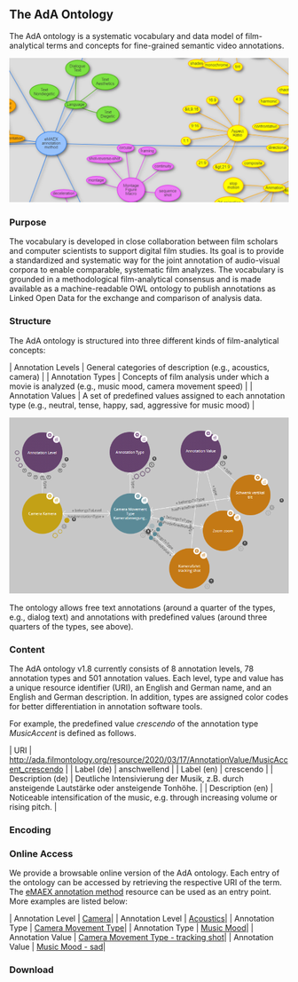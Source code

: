 ## The AdA Ontology

The AdA ontology is a systematic vocabulary and data model of film-analytical terms and concepts for fine-grained semantic video annotations.

![Image Ontology Excerpt](ontology_excerpt.png)

### Purpose

The vocabulary is developed in close collaboration between film scholars and computer scientists to support digital film studies. Its goal is to provide a standardized and systematic way for the joint annotation of audio-visual corpora to enable comparable, systematic film analyzes. The vocabulary is grounded in a methodological film-analytical consensus and is made available as a machine-readable OWL ontology to publish annotations as Linked Open Data for the exchange and comparison of analysis data.

### Structure

The AdA ontology is structured into three different kinds of film-analytical concepts:

| Annotation Levels | General categories of description (e.g., acoustics, camera) |
| Annotation Types | Concepts of film analysis under which a movie is analyzed (e.g., music mood, camera movement speed) |
| Annotation Values | A set of predefined values assigned to each annotation type (e.g., neutral, tense, happy, sad, aggressive for music mood) |

![Image Levels Types Values](levels_types_values.png)

The ontology allows free text annotations (around a quarter of the types, e.g., dialog text) and annotations with predefined values (around three quarters of the types, see above).

### Content

The AdA ontology v1.8 currently consists of 8 annotation levels, 78 annotation types and 501 annotation values. Each level, type and value has a unique resource identifier (URI), an English and German name, and an English and German description. In addition, types are assigned color codes for better differentiation in annotation software tools.

For example, the predefined value *crescendo* of the annotation type *MusicAccent* is defined as follows.

| URI | http://ada.filmontology.org/resource/2020/03/17/AnnotationValue/MusicAccent_crescendo |
| Label (de) | anschwellend | 
| Label (en) | crescendo | 
| Description (de) | Deutliche Intensivierung der Musik, z.B. durch ansteigende Lautstärke oder ansteigende Tonhöhe. | 
| Description (en) | Noticeable intensification of the music, e.g. through increasing volume or rising pitch. | 

### Encoding



### Online Access

We provide a browsable online version of the AdA ontology. Each entry of the ontology can be accessed by retrieving the respective URI of the term. The [eMAEX annotation method](http://ada.filmontology.org/resource/2020/03/17/eMAEXannotationMethod) resource can be used as an entry point. More examples are listed below:

| Annotation Level | [Camera](http://ada.filmontology.org/resource/2020/03/17/AnnotationLevel/Camera)|
| Annotation Level | [Acoustics](http://ada.filmontology.org/resource/2020/03/17/AnnotationLevel/Acoustics)|
| Annotation Type | [Camera Movement Type](http://ada.filmontology.org/resource/2020/03/17/AnnotationType/CameraMovementType)|
| Annotation Type | [Music Mood](http://ada.filmontology.org/resource/2020/03/17/AnnotationType/MusicMood)|
| Annotation Value | [Camera Movement Type - tracking shot](http://ada.filmontology.org/resource/2020/03/17/AnnotationValue/CameraMovementType_tracking_shot)|
| Annotation Value | [Music Mood - sad](http://ada.filmontology.org/resource/2020/03/17/AnnotationValue/MusicMood_sad)|


### Download

